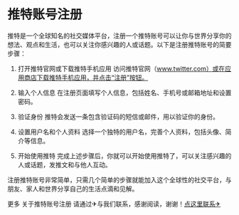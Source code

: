 # 推特账号注册

推特是一个全球知名的社交媒体平台，注册一个推特账号可以让你与世界分享你的想法、观点和生活，也可以关注你感兴趣的人或话题。以下是注册推特账号的简要步骤：

1. 打开推特官网或下载推特手机应用
   访问推特官网（www.twitter.com）或在应用商店下载推特手机应用，并点击“注册”按钮。

2. 输入个人信息
   在注册页面填写个人信息，包括姓名、手机号或邮箱地址和设置密码。

3. 验证身份
   推特会发送一条包含验证码的短信或邮件，用以验证你的身份。

4. 设置用户名和个人资料
   选择一个独特的用户名，完善个人资料，包括头像、简介等信息。

5. 开始使用推特
   完成上述步骤后，你就可以开始使用推特了，可以关注感兴趣的人或话题，发推文和与他人互动。

注册推特账号非常简单，只需几个简单的步骤就能加入这个全球性的社交平台，与朋友、家人和世界分享自己的生活点滴和见解。

更多 关于推特账号注册 请通过✈与我们联系，感谢阅读，谢谢！[点这里联系✈](https://acc.k02.cc)